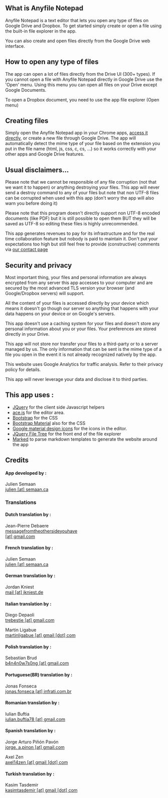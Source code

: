 
## What is Anyfile Notepad

Anyfile Notepad is a text editor that lets you open any type of files on Google Drive and Dropbox. To get started simply create or open a file using the built-in file explorer in the app.

You can also create and open files directly from the Google Drive web interface.

<!--- end panel -->

## How to open any type of files

The app can open a lot of files directly from the Drive UI (300+ types). If you cannot open a file with Anyfile Notepad directly in Google Drive use the 'Open' menu. Using this menu you can open all files on your Drive except Google Documents.

To open a Dropbox document, you need to use the app file explorer (Open menu)

<!--- end panel -->

## Creating files

Simply open the Anyfile Notepad app in your Chrome apps, <a href="/app#new">access it directly</a>, or create a new file through Google Drive. The app will automatically detect the mime type of your file based on the extension you put in the file name (html, js, css, c, cs, ...) so it works correctly with your other apps and Google Drive features.

<!--- end panel -->

## Usual disclaimers...

Please note that we cannot be responsible of any file corruption (not that we want it to happen) or anything destroying your files. This app will never send a destroy command to any of your files but note that non UTF-8 files can be corrupted when used with this app (don't worry the app will also warn you before doing it)

Please note that this program doesn't directly support non UTF-8 encoded documents (like PDF) but it is still possible to open them BUT they will be saved as UTF-8 so editing these files is highly unrecommended.

This app generates revenues to pay for its infrastructure and for the real time collaboration feature but nobody is paid to maintain it. Don't put your expectations too high but still feel free to provide (constructive) comments via <a href="/site/contact.html">our contact page</a>

<!--- end panel -->

## Security and privacy

Most important thing, your files and personal information are always encrypted from any server this app accesses to your computer and are secured by the most advanced TLS version your browser (and Google/Dropbox servers) will support.

All the content of your files is accessed directly by your device which means it doesn't go though our server so anything that happens with your data happens on your device or on Google's servers.

This app doesn't use a caching system for your files and doesn't store any personal information about you or your files. Your preferences are stored directly in your Drive.

This app will not store nor transfer your files to a third-party or to a server managed by us. The only information that can be sent is the mime type of a file you open in the event it is not already recognized natively by the app.

This website uses Google Analytics for traffic analysis. Refer to their privacy policy for details.

This app will never leverage your data and disclose it to third parties.

<!--- end panel -->

## This app uses :

<ul>
  <li><a href="http://jquery.com/">JQuery</a> for the client side Javascript helpers</li>
  <li><a href="http://ace.c9.io/">ace.js</a> for the editor area.</li>
  <li><a href="http://getbootstrap.com/">Bootstrap</a> for the CSS</li>
  <li><a href="https://fezvrasta.github.io/bootstrap-material-design/">Bootstrap Material</a> also for the CSS</li>
  <li><a href="https://github.com/google/material-design-icons">Google material design icons</a> for the icons in the editor.</li>
  <li><a href="http://www.abeautifulsite.net/blog/2008/03/jquery-file-tree/">JQuery File Tree</a> for the front end of the file explorer</li>
  <li><a href="https://github.com/chjj/marked">Marked</a> to parse markdown templates to generate the website around the app</li>
</ul>

<!--- end panel -->

## Credits

<h4>App developed by : </h4>
Julien Semaan <br/><a href="javascript:linkTo_UnCryptMailto('nbjmup;kvmjfoAtfnbbo/db');">julien [at] semaan.ca</a>

<h3>Translations</h3>

<h4>Dutch translation by :</h4>
Jean-Pierre Debaere <br/><a href="javascript:linkTo_UnCryptMailto('nbjmup;nfttbhfgspnuifpuifstjefzpvibwfAhnbjm/dpn');">messagefromtheothersideyouhave<br/> [at] gmail.com</a> 

<h4>French translation by :</h4>
Julien Semaan <br/><a href="javascript:linkTo_UnCryptMailto('nbjmup;kvmjfoAtfnbbo/db');">julien [at] semaan.ca</a>

<h4>German translation by :</h4>
Jordan Kniest <br/><a href="javascript:linkTo_UnCryptMailto('nbjmup;nbjmAklojftu/ef');">mail [at] jkniest.de</a>

<h4>Italian translation by :</h4>
Diego Depaoli <br/><a href="javascript:linkTo_UnCryptMailto('nbjmup;usfcftujfAhnbjm/dpn');">trebestie [at] gmail.com</a>

Martin Ligabue <br/><a href="javascript:linkTo_UnCryptMailto('nbjmup;nbsujomjhbcvfAhnbjm/dpn');">martinligabue [at] gmail [dot] com</a>

<h4>Polish translation by :</h4>
Sebastian Brud <br/><a href="javascript:linkTo_UnCryptMailto('nbjmup;c5o5o1x8t1ohAhnbjm/dpn');">b4n4n0w7s0ng [at] gmail.com</a>

<h4>Portuguese(BR) translation by :</h4>
Jonas Fonseca <br/><a href="javascript:linkTo_UnCryptMailto('nbjmup;!kpobt/gpotfdbAjogsbuj/dpn/cs!');"> jonas.fonseca [at] infrati.com.br </a>

<h4>Romanian translation by :</h4>
Iulian Buftia <br/><a href="javascript:linkTo_UnCryptMailto('nbjmup;jvmjbo/cvgujb89Ahnbjm/dpn');">iulian.buftia78 [at] gmail.com</a>

<h4>Spanish translation by :</h4>
Jorge Arturo Piñón Pavón <br/><a href="javascript:linkTo_UnCryptMailto('nbjmup;kpshf/b/qjopoAhnbjm/dpn');">jorge. a.pinon [at] gmail.com</a>

Axel Zen <br/><a href="javascript:linkTo_UnCryptMailto('nbjmup;byfm25{foAhnbjm/dpn');">axel14zen [at] gmail [dot] com</a>

<h4>Turkish translation by :</h4>
Kasim Tasdemir <br/><a href="javascript:linkTo_UnCryptMailto('nbjmup;lbtjnubtefnjsAhnbjm/dpn');">kasimtasdemir [at] gmail [dot] com</a>

<script type="text/javascript"> <!--
function UnCryptMailto( s )
{
    var n = 0;
    var r = "";
    for( var i = 0; i < s.length; i++)
    {
        n = s.charCodeAt( i );
        if( n >= 8364 )
        {
            n = 128;
        }
        r += String.fromCharCode( n - 1 );
    }
    return r;
}

function linkTo_UnCryptMailto( s )
{
    location.href=UnCryptMailto( s );
}
// --> </script>

<!--- end panel -->
